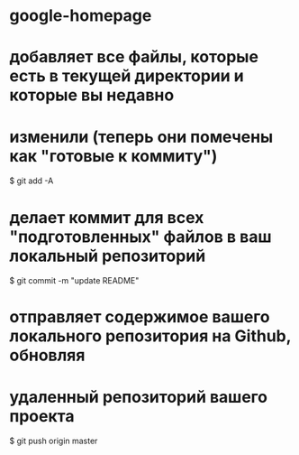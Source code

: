 # google-homepage
# добавляет все файлы, которые есть в текущей директории и которые вы недавно
# изменили (теперь они помечены как "готовые к коммиту")
$ git add -A

# делает коммит для всех "подготовленных" файлов в ваш локальный репозиторий
$ git commit -m "update README"

# отправляет содержимое вашего локального репозитория на Github, обновляя
# удаленный репозиторий вашего проекта
$ git push origin master

